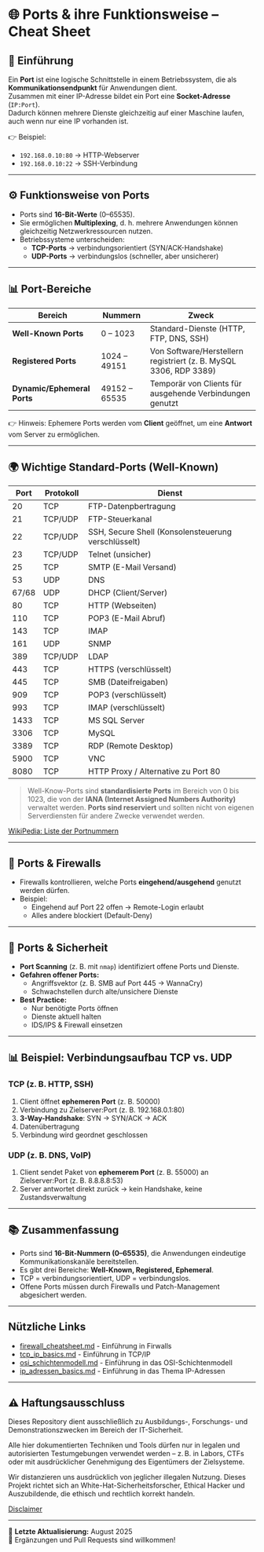 # 🌐 Ports & ihre Funktionsweise – Cheat Sheet

## 🔎 Einführung
Ein **Port** ist eine logische Schnittstelle in einem Betriebssystem, die als **Kommunikationsendpunkt** für Anwendungen dient.  
Zusammen mit einer IP-Adresse bildet ein Port eine **Socket-Adresse** (`IP:Port`).  
Dadurch können mehrere Dienste gleichzeitig auf einer Maschine laufen, auch wenn nur eine IP vorhanden ist.

👉 Beispiel:  
- `192.168.0.10:80` -> HTTP-Webserver  
- `192.168.0.10:22` -> SSH-Verbindung  

---

## ⚙️ Funktionsweise von Ports
- Ports sind **16-Bit-Werte** (0–65535).  
- Sie ermöglichen **Multiplexing**, d. h. mehrere Anwendungen können gleichzeitig Netzwerkressourcen nutzen.  
- Betriebssysteme unterscheiden:  
  - **TCP-Ports** -> verbindungsorientiert (SYN/ACK-Handshake)  
  - **UDP-Ports** -> verbindungslos (schneller, aber unsicherer)  

---

## 📊 Port-Bereiche

| Bereich             | Nummern        | Zweck |
|---------------------|----------------|-------|
| **Well-Known Ports** | 0 – 1023       | Standard-Dienste (HTTP, FTP, DNS, SSH) |
| **Registered Ports** | 1024 – 49151   | Von Software/Herstellern registriert (z. B. MySQL 3306, RDP 3389) |
| **Dynamic/Ephemeral Ports** | 49152 – 65535 | Temporär von Clients für ausgehende Verbindungen genutzt |

👉 Hinweis: Ephemere Ports werden vom **Client** geöffnet, um eine **Antwort** vom Server zu ermöglichen.

---

## 🌍 Wichtige Standard-Ports (Well-Known)

| Port | Protokoll | Dienst |
|------|-----------|--------|
| 20 | TCP | FTP-Datenpbertragung |
| 21 | TCP/UDP | FTP-Steuerkanal |
| 22 | TCP/UDP | SSH, Secure Shell (Konsolensteuerung verschlüsselt) |
| 23 | TCP/UDP | Telnet (unsicher) |
| 25 | TCP | SMTP (E-Mail Versand) |
| 53 | UDP | DNS |
| 67/68 | UDP | DHCP (Client/Server) |
| 80 | TCP | HTTP (Webseiten) |
| 110 | TCP | POP3 (E-Mail Abruf) |
| 143 | TCP | IMAP |
| 161 | UDP | SNMP |
| 389 | TCP/UDP | LDAP |
| 443 | TCP | HTTPS (verschlüsselt) |
| 445 | TCP | SMB (Dateifreigaben) |
| 909 | TCP | POP3 (verschlüsselt) |
| 993 | TCP | IMAP (verschlüsselt) |
| 1433 | TCP | MS SQL Server |
| 3306 | TCP | MySQL |
| 3389 | TCP | RDP (Remote Desktop) |
| 5900 | TCP | VNC |
| 8080 | TCP | HTTP Proxy / Alternative zu Port 80 |

> Well-Know-Ports sind **standardisierte Ports** im Bereich von 0 bis 1023, die von der **IANA (Internet Assigned Numbers Authority)** verwaltet werden.
> **Ports sind reserviert** und sollten nicht von eigenen Serverdiensten für andere Zwecke verwendet werden.

[WikiPedia: Liste der Portnummern](https://de.wikipedia.org/wiki/Liste_der_Portnummern)

---

## 🧭 Ports & Firewalls
- Firewalls kontrollieren, welche Ports **eingehend/ausgehend** genutzt werden dürfen.  
- Beispiel:  
  - Eingehend auf Port 22 offen -> Remote-Login erlaubt  
  - Alles andere blockiert (Default-Deny)  

---

## 🔐 Ports & Sicherheit
- **Port Scanning** (z. B. mit `nmap`) identifiziert offene Ports und Dienste.  
- **Gefahren offener Ports:**  
  - Angriffsvektor (z. B. SMB auf Port 445 → WannaCry)  
  - Schwachstellen durch alte/unsichere Dienste  
- **Best Practice:**  
  - Nur benötigte Ports öffnen  
  - Dienste aktuell halten  
  - IDS/IPS & Firewall einsetzen  

---

## 📊 Beispiel: Verbindungsaufbau TCP vs. UDP

### TCP (z. B. HTTP, SSH)
1. Client öffnet **ephemeren Port** (z. B. 50000)  
2. Verbindung zu Zielserver:Port (z. B. 192.168.0.1:80)  
3. **3-Way-Handshake**: SYN -> SYN/ACK -> ACK  
4. Datenübertragung  
5. Verbindung wird geordnet geschlossen  

### UDP (z. B. DNS, VoIP)
1. Client sendet Paket von **ephemerem Port** (z. B. 55000) an Zielserver:Port (z. B. 8.8.8.8:53)  
2. Server antwortet direkt zurück -> kein Handshake, keine Zustandsverwaltung  

---

## 📚 Zusammenfassung
- Ports sind **16-Bit-Nummern (0–65535)**, die Anwendungen eindeutige Kommunikationskanäle bereitstellen.  
- Es gibt drei Bereiche: **Well-Known, Registered, Ephemeral**.  
- TCP = verbindungsorientiert, UDP = verbindungslos.  
- Offene Ports müssen durch Firewalls und Patch-Management abgesichert werden.  

----

## Nützliche Links
- [firewall_cheatsheet.md](02-network-security/firewall_cheatsheet.md) - Einführung in Firwalls
- [tcp_ip_basics.md](02-network-security/tcp_ip_basics.md) - Einführung in TCP/IP
- [osi_schichtenmodell.md](02-network-security/osi_schichtenmodell.md) - Einführung in das OSI-Schichtenmodell
- [ip_adressen_basics.md](02-network-security/ip_adressen_basics.md) - Einführung in das Thema IP-Adressen

---

## ⚠️ Haftungsausschluss

Dieses Repository dient ausschließlich zu Ausbildungs-, Forschungs- und Demonstrationszwecken im Bereich der IT-Sicherheit.

Alle hier dokumentierten Techniken und Tools dürfen nur in legalen und autorisierten Testumgebungen verwendet werden – z. B. in Labors, CTFs oder mit ausdrücklicher Genehmigung des Eigentümers der Zielsysteme.

Wir distanzieren uns ausdrücklich von jeglicher illegalen Nutzung.
Dieses Projekt richtet sich an White-Hat-Sicherheitsforscher, Ethical Hacker und Auszubildende, die ethisch und rechtlich korrekt handeln.

[Disclaimer](/00-disclaimer/disclaimer.md)

--- 

📅 **Letzte Aktualisierung:** August 2025  
🤝 Ergänzungen und Pull Requests sind willkommen!

